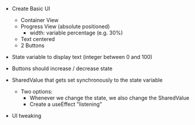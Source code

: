 - Create Basic UI

  - Container View
  - Progress View (absolute positioned)
    - width: variable percentage (e.g. 30%)
  - Text centered
  - 2 Buttons

- State variable to display text (integer between 0 and 100)
- Buttons should increase / decrease state
- SharedValue that gets set synchronously to the state variable

  - Two options:
    - Whenever we change the state, we also change the SharedValue
    - Create a useEffect "listening"

- UI tweaking
